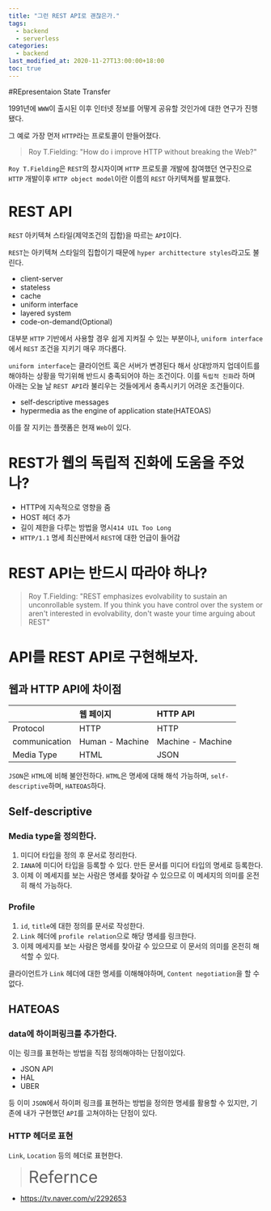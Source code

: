 ```yaml
---
title: "그런 REST API로 괜찮은가."
tags:
  - backend
  - serverless
categories:
  - backend
last_modified_at: 2020-11-27T13:00:00+18:00
toc: true
---
```


#REpresentaion State Transfer

1991년에 `WWW`이 출시된 이후 인터넷 정보를 어떻게 공유할 것인가에 대한 연구가 진행됐다.

그 예로 가장 먼저 `HTTP`라는 프로토콜이 만들어졌다.

>Roy T.Fielding: "How do i improve HTTP without breaking the Web?"

`Roy T.Fielding`은 `REST`의 창시자이며 `HTTP` 프로토콜 개발에 참여했던 연구진으로 `HTTP` 개발이후 `HTTP object model`이란 이름의 `REST` 아키텍쳐를 발표했다.

# REST API

`REST` 아키텍쳐 스타일(제약조건의 집합)을 따르는 `API`이다.

`REST`는 아키텍쳐 스타일의 집합이기 때문에 `hyper archittecture styles`라고도 불린다.

- client-server
- stateless
- cache
- uniform interface
- layered system
- code-on-demand(Optional)

대부분 `HTTP` 기반에서 사용할 경우 쉽게 지켜질 수 있는 부분이나, `uniform interface`에서 `REST` 조건을 지키기 매우 까다롭다.

`uniform interface`는 클라이언트 혹은 서버가 변경된다 해서 상대방까지 업데이트를 해야하는 상황을 막기위해 반드시 충족되어야 하는 조건이다.
이를 `독립적 진화`라 하며 아래는 오늘 날 `REST API`라 불리우는 것들에게서 충족시키기 어려운 조건들이다.

- self-descriptive messages
- hypermedia as the engine of application state(HATEOAS)

이를 잘 지키는 플랫폼은 현재 `Web`이 있다.

# REST가 웹의 독립적 진화에 도움을 주었나?

- HTTP에 지속적으로 영향을 줌
- HOST 헤더 추가
- 길이 제한을 다루는 방법을 명시`414 UIL Too Long`
- `HTTP/1.1` 명세 최신판에서 `REST`에 대한 언급이 들어감

# REST API는 반드시 따라야 하나?

>Roy T.Fielding: "REST emphasizes evolvability to sustain an unconrollable system. If you think you have control over the system or aren't interested in evolvability, don't waste your time arguing about REST"

# API를 REST API로 구현해보자.

## 웹과 HTTP API에 차이점

|    | 웹 페이지     | HTTP API    |
| :------------- | :------------- | :------------- |
| Protocol      | HTTP      | HTTP       |
| communication      | Human - Machine      | Machine - Machine       |
| Media Type      | HTML      | JSON       |

`JSON`은 `HTML`에 비해 불안전하다. `HTML`은 명세에 대해 해석 가능하며, `self-descriptive`하며, `HATEOAS`하다.

## Self-descriptive

### Media type을 정의한다.

1. 미디어 타입을 정의 후 문서로 정리한다.
2. `IANA`에 미디어 타입을 등록할 수 있다. 만든 문서를 미디어 타입의 명세로 등록한다.
3. 이제 이 메세지를 보는 사람은 명세를 찾아갈 수 있으므로 이 메세지의 의미를 온전히 해석 가능하다.

### Profile

1. `id`, `title`에 대한 정의를 문서로 작성한다.
2. `Link` 헤더에 `profile relation`으로 해당 명세를 링크한다.
3. 이제 메세지를 보는 사람은 명세를 찾아갈 수 있으므로 이 문서의 의미를 온전히 해석할 수 있다.

클라이언트가 `Link` 헤더에 대한 명세를 이해해야하며, `Content negotiation`을 할 수 없다.

## HATEOAS

### data에 하이퍼링크를 추가한다.

이는 링크를 표현하는 방법을 직접 정의해야하는 단점이있다.

- JSON API
- HAL
- UBER

등 이미 `JSON`에서 하이퍼 링크를 표현하는 방법을 정의한 명세를 활용할 수 있지만, 기존에 내가 구현했던 `API`를 고쳐야하는 단점이 있다.

### HTTP 헤더로 표현

`Link`, `Location` 등의 헤더로 표현한다.




><font size="6">Refernce</font>
- https://tv.naver.com/v/2292653

